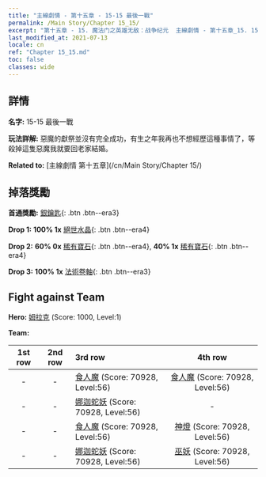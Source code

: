 ```yaml
---
title: "主線劇情 - 第十五章 - 15-15 最後一戰"
permalink: /Main Story/Chapter 15_15/
excerpt: "第十五章 - 15. 魔法门之英雄无敌：战争纪元  主線劇情 - 第十五章_15. 15-15 最後一戰"
last_modified_at: 2021-07-13
locale: cn
ref: "Chapter 15_15.md"
toc: false
classes: wide
---
```


## 詳情

 **名字:** 15-15 最後一戰

 **玩法詳解:** 惡魔的獻祭並沒有完全成功，有生之年我再也不想經歷這種事情了，等殺掉這隻惡魔我就要回老家結婚。

 **Related to:** [主線劇情 第十五章](/cn/Main Story/Chapter 15/)

## 掉落獎勵

 **首通獎勵:** [銀鑰匙](/cn/Items/con_693/){: .btn .btn--era3}

 **Drop 1:** **100% 1x** [絕世水晶](/cn/Items/mat_52/){: .btn .btn--era4}

 **Drop 2:** **60% 0x** [稀有寶石](/cn/Items/mat_44/){: .btn .btn--era4}, **40% 1x** [稀有寶石](/cn/Items/mat_44/){: .btn .btn--era4}

 **Drop 3:** **100% 1x** [法術卷軸](/cn/Items/con_694/){: .btn .btn--era3}


## Fight against Team
 **Hero:** [姆拉克](/cn/heroes/Mullich/) (Score: 1000, Level:1)

 **Team:**


  | 1st row | 2nd row | 3rd row | 4th row |
  |:----:|:----:|:----|:----:|
  | - | - | [食人魔](/cn/units/Ogre/) (Score: 70928, Level:56)  | [食人魔](/cn/units/Ogre/) (Score: 70928, Level:56)  |
  | - | - | [娜迦蛇妖](/cn/units/Naga/) (Score: 70928, Level:56)  | - |
  | - | - | [食人魔](/cn/units/Ogre/) (Score: 70928, Level:56)  | [神燈](/cn/units/Genie/) (Score: 70928, Level:56)  |
  | - | - | [娜迦蛇妖](/cn/units/Naga/) (Score: 70928, Level:56)  | [巫妖](/cn/units/Lich/) (Score: 70928, Level:56)  |


